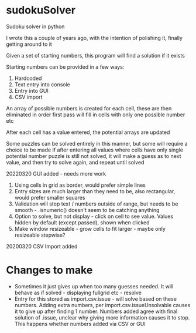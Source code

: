# sudokuSolver
Sudoku solver in python

I wrote this a couple of years ago, with the intention of polishing it, finally getting around to it

Given a set of starting numbers, this program will find a solution if it exists

Starting numbers can be provided in a few ways:
1) Hardcoded
2) Text entry into console
3) Entry into GUI
4) CSV import

An array of possible numbers is created for each cell, these are then eliminated in order
first pass will fill in cells with only one possible number etc

After each cell has a value entered, the potential arrays are updated

Some puzzles can be solved entirely in this manner, but some will require a choice to be made
If after entering all values where cells have only single potential number puzzle is still not solved, 
it will make a guess as to next value, and then try to solve again, and repeat until solved

20220320 GUI added - needs more work
1) Using cells in grid as border, would prefer simple lines
2) Entry sizes are much larger than they need to be, also rectangular, would prefer smaller squares
3) Validation will stop text / numbers outside of range, but needs to be smooth - .isnumeric() doesn't seem to be catching anything
4) Option to solve, but not display - click on cell to see value. Values hidden by default (except passed), shown when clicked
5) Make window resizeable - grow cells to fit larger - maybe only resizeable stepwise?

20200320 CSV Import added

# Changes to make
- Sometimes it just gives up when too many guesses needed. It will behave as if solved - displaying fullgrid etc - resolve
- Entry for this stored as import.csv.issue - will solve based on these numbers. Adding extra numbers, per import.csv.issueUnsolvable causes it to give up after finding 1 number. Numbers added agree with final solution of .issue, unclear why giving more information causes it to stop. This happens whether numbers added via CSV or GUI

